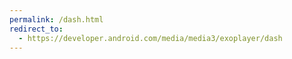 ```yaml
---
permalink: /dash.html
redirect_to:
  - https://developer.android.com/media/media3/exoplayer/dash
---
```

